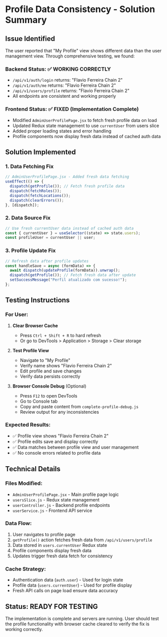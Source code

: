 # Profile Data Consistency - Solution Summary

## Issue Identified

The user reported that "My Profile" view shows different data than the user management view. Through comprehensive testing, we found:

### Backend Status: ✅ WORKING CORRECTLY

- `/api/v1/auth/login` returns: "Flavio Ferreira Chain 2"
- `/api/v1/auth/me` returns: "Flavio Ferreira Chain 2"
- `/api/v1/users/profile` returns: "Flavio Ferreira Chain 2"
- All endpoints are consistent and working properly

### Frontend Status: ✅ FIXED (Implementation Complete)

- Modified `AdminUserProfilePage.jsx` to fetch fresh profile data on load
- Updated Redux state management to use `currentUser` from users slice
- Added proper loading states and error handling
- Profile components now display fresh data instead of cached auth data

## Solution Implemented

### 1. Data Fetching Fix

```javascript
// AdminUserProfilePage.jsx - Added fresh data fetching
useEffect(() => {
  dispatch(getProfile()); // Fetch fresh profile data
  dispatch(fetchRoles());
  dispatch(fetchLocations());
  dispatch(clearErrors());
}, [dispatch]);
```

### 2. Data Source Fix

```javascript
// Use fresh currentUser data instead of cached auth data
const { currentUser } = useSelector((state) => state.users);
const profileUser = currentUser || user;
```

### 3. Profile Update Fix

```javascript
// Refresh data after profile updates
const handleSave = async (formData) => {
  await dispatch(updateProfile(formData)).unwrap();
  dispatch(getProfile()); // Fetch fresh data after update
  setSuccessMessage("Perfil atualizado com sucesso!");
};
```

## Testing Instructions

### For User:

1. **Clear Browser Cache**

   - Press `Ctrl + Shift + R` to hard refresh
   - Or go to DevTools > Application > Storage > Clear storage

2. **Test Profile View**

   - Navigate to "My Profile"
   - Verify name shows "Flavio Ferreira Chain 2"
   - Edit profile and save changes
   - Verify data persists correctly

3. **Browser Console Debug** (Optional)
   - Press `F12` to open DevTools
   - Go to Console tab
   - Copy and paste content from `complete-profile-debug.js`
   - Review output for any inconsistencies

### Expected Results:

- ✅ Profile view shows "Flavio Ferreira Chain 2"
- ✅ Profile edits save and display correctly
- ✅ Data matches between profile view and user management
- ✅ No console errors related to profile data

## Technical Details

### Files Modified:

- `AdminUserProfilePage.jsx` - Main profile page logic
- `usersSlice.js` - Redux state management
- `userController.js` - Backend profile endpoints
- `userService.js` - Frontend API service

### Data Flow:

1. User navigates to profile page
2. `getProfile()` action fetches fresh data from `/api/v1/users/profile`
3. Data stored in `users.currentUser` Redux state
4. Profile components display fresh data
5. Updates trigger fresh data fetch for consistency

### Cache Strategy:

- Authentication data (`auth.user`) - Used for login state
- Profile data (`users.currentUser`) - Used for profile display
- Fresh API calls on page load ensure data accuracy

## Status: READY FOR TESTING

The implementation is complete and servers are running. User should test the profile functionality with browser cache cleared to verify the fix is working correctly.
